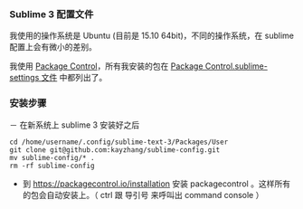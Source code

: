 ### Sublime 3 配置文件

我使用的操作系统是 Ubuntu (目前是 15.10 64bit)，不同的操作系统，在 sublime 配置上会有微小的差别。

我使用 [Package Control](https://packagecontrol.io/installation)，所有我安装的包在 [Package Control.sublime-settings 文件](https://github.com/kayzhang/sublime-config/blob/master/Package%20Control.sublime-settings) 中都列出了。



### 安装步骤

－ 在新系统上 sublime 3 安装好之后

```console
cd /home/username/.config/sublime-text-3/Packages/User
git clone git@github.com:kayzhang/sublime-config.git
mv sublime-config/* .
rm -rf sublime-config
```

- 到 https://packagecontrol.io/installation 安装 packagecontrol 。这样所有的包会自动安装上。（ ctrl 跟 导引号 来呼叫出 command console ）
